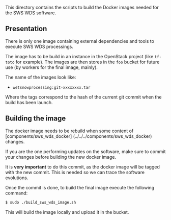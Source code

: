 This directory contains the scripts to build the Docker images needed for the
SWS WDS software.

## Presentation

There is only one image containing external dependencies and tools to execute
SWS WDS processings.

The image has to be build in an instance in the OpenStack project (like
`tf-toto` for example). The images are then stores in the `foo` bucket for
future use (by workers for the final image, mainly).

The name of the images look like:
* `wetsnowprocessing:git-xxxxxxxx.tar`

Where the tags correspond to the hash of the current git commit when the build
has been launch.


## Building the image

The docker image needs to be rebuild when some content of [components/sws_wds_docker]
(../../../components/sws_wds_docker) changes.

If you are the one performing updates on the software, make sure to commit your 
changes before building the new docker image.

It is **very important** to do this commit, as the docker image will be tagged
with the new commit. This is needed so we can trace the software evolutions.

Once the commit is done, to build the final image execute the following command:

``` bash
$ sudo ./build_sws_wds_image.sh
```

This will build the image locally and upload it in the bucket.
